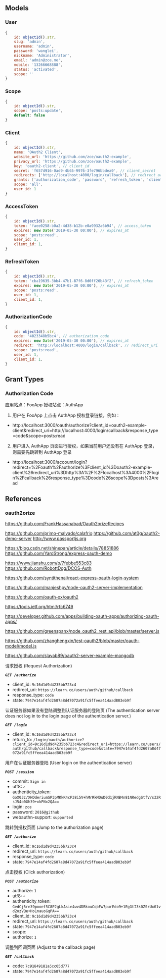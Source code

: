 ## Models

### User
```js
{
    id: objectId().str,
    slug: 'admin',
    username: 'admin',
    password: 'wanglei',
    nickname: 'Administrator',
    email: 'admin@zce.me',
    mobile: '13266668888',
    status: 'activated',
    scope: ''
}
```
### Scope
```js
{
    id: objectId().str,
    scope: 'posts:update',
    default: false
}
```
### Client
```js
{
    id: objectId().str,
    name: 'OAuth2 Client',
    website_url: 'https://github.com/zce/oauth2-example',
    privacy_url: 'https://github.com/zce/oauth2-example',
    key: 'oauth2-client', // client_id
    secret: 'f657d916-0ad9-4b65-9976-3fe796bbdea0', // client_secret
    redirects: ['http://localhost:4000/login/callback'], // redirect_uris
    grants: ['authorization_code', 'password', 'refresh_token', 'client_credentials'],
    scope: 'all',
    user_id: 1
}
```
### AccessToken
```js
{
    id: objectId().str,
    token: 'faee0258-b0a2-4d38-b12b-e0a9932a6b94', // access_token
    expires: new Date('2019-05-30 00:00'), // expires_at
    scope: 'posts:read',
    user_id: 1,
    client_id: 1,
}
```
### RefreshToken
```js
{
    id: objectId().str,
    token: 'cba19635-3bb4-47b1-87f6-8d0ff26b43f2', // refresh_token
    expires: new Date('2019-05-30 00:00'), // expires_at
    scope: 'posts:read',
    user_id: 1,
    client_id: 1,
}
```
### AuthorizationCode
```js
{
    id: objectId().str,
    code: '4023348b5bc4', // authorization_code
    expires: new Date('2019-05-30 00:00'), // expires_at
    redirect: 'http://localhost:4000/login/callback', // redirect_uri
    scope: 'posts:read',
    user_id: 1,
    client_id: 1,
}
```
## Grant Types

### Authorization Code

应用站点：FooApp
授权站点：AuthApp

1. 用户在 FooApp 上点击 AuthApp 授权登录链接，例如：
  - http://localhost:3000/oauth/authorize?client_id=oauth2-example-client&redirect_uri=http://localhost:4000/login/callback&response_type=code&scope=posts:read
2. 用户进入 AuthApp 页面进行授权，如果当前用户还没有在 AuthApp 登录，则需要先跳转到 AuthApp 登录
  - http://localhost:3000/account/login?redirect=%2Foauth%2Fauthorize%3Fclient_id%3Doauth2-example-client%26redirect_uri%3Dhttp%3A%2F%2Flocalhost%3A4000%2Flogin%2Fcallback%26response_type%3Dcode%26scope%3Dposts%3Aread


## References

### oauth2orize

https://github.com/FrankHassanabad/Oauth2orizeRecipes

https://github.com/primo-malvado/calafrio
https://github.com/at0g/oauth2-demo-server
http://www.passportjs.org

https://blog.csdn.net/shinepan/article/details/78851886
https://github.com/YardStrong/express-oauth-demo

https://www.jianshu.com/p/7febbe553c83
https://github.com/RobottDog/DCOS-Auth

https://github.com/syntithenai/react-express-oauth-login-system

https://github.com/manjeshpv/node-oauth2-server-implementation

https://github.com/oauth-xx/oauth2

https://tools.ietf.org/html/rfc6749

https://developer.github.com/apps/building-oauth-apps/authorizing-oauth-apps/

https://github.com/greenspanx/node_oauth2_rest_api/blob/master/server.js

https://github.com/zhanghengxin/test-oauth2/blob/master/oauth-model/model.js

https://github.com/slavab89/oauth2-server-example-mongodb

请求授权 (Request Authorization)

***`GET /authorize`***
  - client_id: `9c16d1d9d4235bb723c4`
  - redirect_uri: `https://learn.co/users/auth/github/callback`
  - response_type: `code`
  - state: `7947e14af4fd2607a8d47072a91fc5ffeea414aad803eb9f`

认证服务器如果没有登陆调整到认证服务器的登陆页 (The authentication server does not log in to the login page of the authentication server.)

***`GET /login`***
  - client_id: `9c16d1d9d4235bb723c4`
  - return_to: `/login/oauth/authorize?client_id=9c16d1d9d4235bb723c4&redirect_uri=https://learn.co/users/auth/github/callback&response_type=code&state=7947e14af4fd2607a8d47072a91fc5ffeea414aad803eb9f`

用户在认证服务器登陆 (User login on the authentication server)

***`POST /session`***
  - commit: `Sign in`
  - utf8: `✓`
  - authenticity_token: `GoX03z/XHDderiumSP3pMKkK4cP38i5V+hMrRkMDuD0d1jRNB4n81NRedgStfV/s32RsJ54o0Gh39+xkPNx2QA==`
  - login: `zce`
  - password: `2016@github`
  - webauthn-support: `supported`

跳转到授权页面 (Jump to the authorization page)

***`GET /authorize`***
  - client_id: `9c16d1d9d4235bb723c4`
  - redirect_uri: `https://learn.co/users/auth/github/callback`
  - response_type: `code`
  - state: `7947e14af4fd2607a8d47072a91fc5ffeea414aad803eb9f`

点击授权 (Click authorization)

***`POST /authorize`***
  - authorize: `1`
  - utf8: `✓`
  - authenticity_token: `GedCj5re39pooef5C8P2gLkAsie4wv4DBkouCqbFw7purEdo9+1EgGtI3k0ZSrUx01vd2ozVQe+Ho1nauoGqPA==`
  - client_id: `9c16d1d9d4235bb723c4`
  - redirect_uri: `https://learn.co/users/auth/github/callback`
  - state: `7947e14af4fd2607a8d47072a91fc5ffeea414aad803eb9f`
  - scope:
  - authorize: `1`

调整到回调页面 (Adjust to the callback page)

***`GET /callback`***
  - code: `7c91849181a5cc05d777`
  - state: `7947e14af4fd2607a8d47072a91fc5ffeea414aad803eb9f`
